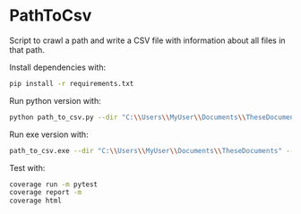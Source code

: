 # PathToCsv
Script to crawl a path and write a CSV file with information about all files in that path.

Install dependencies with:
```bash
pip install -r requirements.txt
```

Run python version with:
```bash
python path_to_csv.py --dir "C:\\Users\\MyUser\\Documents\\TheseDocuments" --recursive
```

Run exe version with:
```bash
path_to_csv.exe --dir "C:\\Users\\MyUser\\Documents\\TheseDocuments" --recursive
```

Test with:
```bash
coverage run -m pytest
coverage report -m
coverage html
```